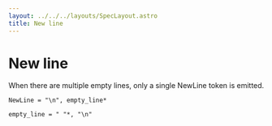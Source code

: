 ```yaml
---
layout: ../../../layouts/SpecLayout.astro
title: New line
---
```


# New line

When there are multiple empty lines, only a single NewLine token
is emitted.

```ebnf
NewLine = "\n", empty_line*

empty_line = " "*, "\n"
```
